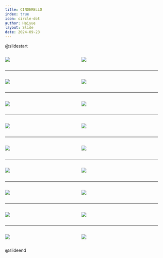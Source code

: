 ```yaml
---
title: CINDERELLO
index: true
icon: circle-dot
author: Haiyue
layout: Slide
date: 2024-09-23
---
```

 
@slidestart

<div style="display:flex">
<div style="flex:1">

![](/reading/english/Level-O/CINDERELLO/001.webp)
</div>
<div style="flex:1">

![](/reading/english/Level-O/CINDERELLO/002.webp)
</div>
</div>

---

<div style="display:flex">
<div style="flex:1">

![](/reading/english/Level-O/CINDERELLO/003.webp)
</div>
<div style="flex:1">

![](/reading/english/Level-O/CINDERELLO/004.webp)
</div>
</div>

---

<div style="display:flex">
<div style="flex:1">

![](/reading/english/Level-O/CINDERELLO/005.webp)
</div>
<div style="flex:1">

![](/reading/english/Level-O/CINDERELLO/006.webp)
</div>
</div>

---

<div style="display:flex">
<div style="flex:1">

![](/reading/english/Level-O/CINDERELLO/007.webp)
</div>
<div style="flex:1">

![](/reading/english/Level-O/CINDERELLO/008.webp)
</div>
</div>

---

<div style="display:flex">
<div style="flex:1">

![](/reading/english/Level-O/CINDERELLO/009.webp)
</div>
<div style="flex:1">

![](/reading/english/Level-O/CINDERELLO/010.webp)
</div>
</div>

---

<div style="display:flex">
<div style="flex:1">

![](/reading/english/Level-O/CINDERELLO/011.webp)
</div>
<div style="flex:1">

![](/reading/english/Level-O/CINDERELLO/012.webp)
</div>
</div>

---

<div style="display:flex">
<div style="flex:1">

![](/reading/english/Level-O/CINDERELLO/013.webp)
</div>
<div style="flex:1">

![](/reading/english/Level-O/CINDERELLO/014.webp)
</div>
</div>

---

<div style="display:flex">
<div style="flex:1">

![](/reading/english/Level-O/CINDERELLO/015.webp)
</div>
<div style="flex:1">

![](/reading/english/Level-O/CINDERELLO/016.webp)
</div>
</div>

---

<div style="display:flex">
<div style="flex:1">

![](/reading/english/Level-O/CINDERELLO/017.webp)
</div>
<div style="flex:1">

![](/reading/english/Level-O/CINDERELLO/018.webp)
</div>
</div>

@slideend